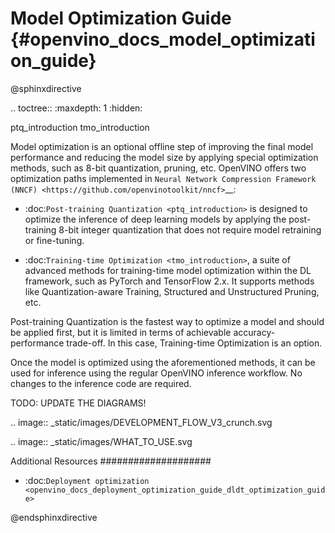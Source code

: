 # Model Optimization Guide {#openvino_docs_model_optimization_guide}

@sphinxdirective

.. toctree::
   :maxdepth: 1
   :hidden:

   ptq_introduction
   tmo_introduction


Model optimization is an optional offline step of improving the final model performance and reducing the model size by applying special optimization methods, such as 8-bit quantization, pruning, etc. OpenVINO offers two optimization paths implemented in `Neural Network Compression Framework (NNCF) <https://github.com/openvinotoolkit/nncf>`__:

- :doc:`Post-training Quantization <ptq_introduction>` is designed to optimize the inference of deep learning models by applying the post-training 8-bit integer quantization that does not require model retraining or fine-tuning. 

- :doc:`Training-time Optimization <tmo_introduction>`, a suite of advanced methods for training-time model optimization within the DL framework, such as PyTorch and TensorFlow 2.x. It supports methods like Quantization-aware Training, Structured and Unstructured Pruning, etc. 

Post-training Quantization is the fastest way to optimize a model and should be applied first, but it is limited in terms of achievable accuracy-performance trade-off. In this case, Training-time Optimization is an option.

Once the model is optimized using the aforementioned methods, it can be used for inference using the regular OpenVINO inference workflow. No changes to the inference code are required.

TODO: UPDATE THE DIAGRAMS!

.. image:: _static/images/DEVELOPMENT_FLOW_V3_crunch.svg

.. image:: _static/images/WHAT_TO_USE.svg

Additional Resources
####################

- :doc:`Deployment optimization <openvino_docs_deployment_optimization_guide_dldt_optimization_guide>`

@endsphinxdirective
